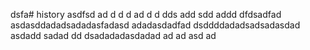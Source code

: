 dsfa# history
asdfsd
ad
d
d
d
ad
d
d
dds
add
sdd
addd
dfdsadfad
asdasddadadsadadasfadasd
adadasdadfad
dsddddadadsadsadasdad
asdadd
sadad
dd
dsadadadasdadad
ad
ad
asd
ad
